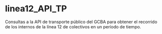 # linea12_API_TP
Consultas a la API de transporte público del GCBA para obtener el recorrido de los internos de la línea 12 de colectivos en un período de tiempo.
